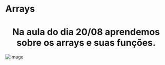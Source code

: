 # Arrays

<h1 align = "center">Na aula do dia 20/08 aprendemos sobre os arrays e suas funções.</h1>

![image](https://github.com/user-attachments/assets/28b3d8a8-12a6-40cf-9cf5-de94b2afb37c)
